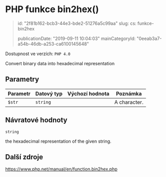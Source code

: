 PHP funkce bin2hex()
====================

> id: "2f81b162-bcb3-44e3-bde2-51276a5c99aa"
> slug:
> 	cs: funkce-bin2hex
>
> publicationDate: "2019-09-11 10:04:03"
> mainCategoryId: "0eeab3a7-a54b-46db-a253-ca6100145648"

Dostupnost ve verzích: `PHP 4.0`

Convert binary data into hexadecimal representation


Parametry
--------------

| Parametr | Datový typ | Výchozí hodnota | Poznámka |
|-----|-----|-----|-----|
| `$str` | `string` |  | A character. |


Návratové hodnoty
----------------

`string`

the hexadecimal representation of the given string.

Další zdroje
------------

https://www.php.net/manual/en/function.bin2hex.php
